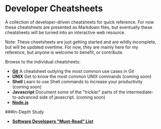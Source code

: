 # Developer Cheatsheets

A collection of developer-driven cheatsheets for quick reference. For now these cheatsheets are presented as Markdown files, but eventually these cheatsheets will be turned into an interactive web resource.

Note: These cheetsheets are just getting started and are wildly incomplete, but will be updated overtime. For now, they are mainly here for my reference, but anyone is welcome to benefit, or contribute.

Browse to the individual cheatsheets:

- **[Git](https://github.com/radiovisual/cheatsheets/blob/master/git.md)** A cheatsheet outlying the most common use cases in Git
- **UNIX** Get to know the most common UNIX commands (coming soon)
- **Shell** Learn to use Shell commands to increase your productivity (coming soon)
- **Javascript** Document some of the "trickier" parts of the intermediate-to-advanced side of javascript. (coming soon)
- **[Node.js](https://github.com/radiovisual/cheatsheets/blob/master/node.md)**

###In-Depth Study

- **[Software Developers "Must-Read" List](https://github.com/radiovisual/cheatsheets/blob/master/must-read.md)**